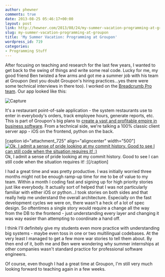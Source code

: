 ```yaml
---
author: phewner
comments: true
date: 2013-08-25 05:46:17+00:00
layout: post
link: http://hewner.com/2013/08/24/my-summer-vacation-programming-at-groupon/
slug: my-summer-vacation-programming-at-groupon
title: 'My Summer Vacation: Programming at Groupon'
wordpress_id: 719
categories:
- Programming Stuff
---
```


After focusing on teaching and research for the last few years, I wanted to get back to the swing of things and write some real code.  Lucky for me, my good friend Ben twisted a few arms and got me a summer job with his team at Groupon (lest you doubt Groupon's hiring practices...yes there were some technical interviews in there too).  I worked on the [Breadcrumb Pro team](https://breadcrumb.groupon.com/pro#search).  Our app looked like this:

![Capture](http://hewner.com/wp-content/uploads/2013/08/Capture.png)

It's a restaurant point-of-sale application - the system restaurants use to enter in everybody's orders, track employee hours, generate reports, etc.  This is part of Groupon's big plans to [create a vast and profitable empire in business software](http://www.youtube.com/watch?v=-20En3rOaO8&feature=youtu.be).  From a technical side, we're talking a 100% classic client server app - iOS on the frontend, python on the back.

[caption id="attachment_725" align="aligncenter" width="500"][![Ok, I admit a sense of pride looking at my commit history.  Good to see I can still code when the situation requires it! :)](http://hewner.com/wp-content/uploads/2013/08/Screen-Shot-2013-08-22-at-11.01.28-PM-e1377238072168.png)](http://hewner.com/wp-content/uploads/2013/08/Screen-Shot-2013-08-22-at-11.01.28-PM.png) Ok, I admit a sense of pride looking at my commit history.  Good to see I can still code when the situation requires it! :)[/caption]

I had a great time and was pretty productive.  I was initially worried three months might not be enough ramp-up time for me to be of value to my team.  Within a month I coding fast and signing up for high priority stories just like everybody.  It actually sort of helped that I was not particularly familiar with either iOS or python...I took stories on both sides and that really help me understand the overall architecture.  Especially on the fast development cycles we were on, there wasn't a heck of a lot of spec design.  So oftentimes a single story would require a change all the way from the DB to the frontend - just understanding every layer and changing it was way easier than attempting to coordinate a hand off.

I think I'll definitely give my students even more practice with understanding big systems - maybe even toss in one or two multilingual codebases.  At the very least I managed to get a few more war stories to tell them about.  By then end of it, both me and Ben were wondering why summer internships at other companies wasn't standard practice for professional software engineers.

Of course, even though I had a great time at Groupon, I'm still very much looking forward to teaching again in a few weeks.
